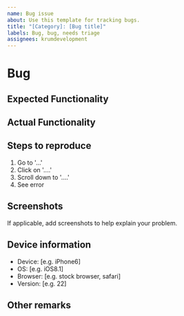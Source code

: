 ```yaml
---
name: Bug issue
about: Use this template for tracking bugs.
title: "[Category]: [Bug title]"
labels: Bug, bug, needs triage
assignees: krumdevelopment
---
```


# Bug

## Expected Functionality



## Actual Functionality



## Steps to reproduce
1. Go to '...'
2. Click on '....'
3. Scroll down to '....'
4. See error



## Screenshots
If applicable, add screenshots to help explain your problem.



## Device information
- Device: [e.g. iPhone6]
- OS: [e.g. iOS8.1]
- Browser: [e.g. stock browser, safari]
- Version: [e.g. 22]



## Other remarks

